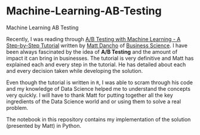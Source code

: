 # Machine-Learning-AB-Testing
Machine Learning AB Testing

Recently, I was reading through [A/B Testing with Machine Learning - A Step-by-Step Tutorial](https://www.business-science.io/business/2019/03/11/ab-testing-machine-learning.html) written by [Matt Dancho](https://www.linkedin.com/in/mattdancho/) of [Business Science](https://www.business-science.io). I have been always fascinated by the idea of **A/B Testing** and the amount of impact it can bring in businesses. The tutorial is very definitive and Matt has explained each and every step in the tutorial. He has detailed about each and every decision taken while developing the solution. 

Even though the tutorial is written in `R`, I was able to scram through his code and my knowledge of Data Science helped me to understand the concepts very quickly. I will have to thank Matt for putting together all the key ingredients of the Data Science world and or using them to solve a real problem.  

The notebook in this repository contains my implementation of the solution (presented by Matt) in Python. 

